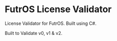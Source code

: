 # FutrOS License Validator
License Validator for FutrOS. Built using C#. 

Built to Validate v0, v1 & v2.
